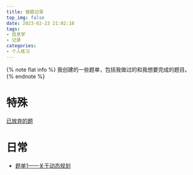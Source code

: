 ```yaml
---
title: 做题记录
top_img: false
date: 2023-02-23 21:02:18
tags:
- 信息学
- 记录
categories:
- 个人练习
---
```

{% note flat info %}
我创建的一些题单，包括我做过的和我想要完成的题目。  
{% endnote %}
# 特殊
[已放弃的题](https://www.luogu.com.cn/training/153987#problems)
# 日常
+ [题单1——关于动态规划](https://www.luogu.com.cn/training/280352#problems)